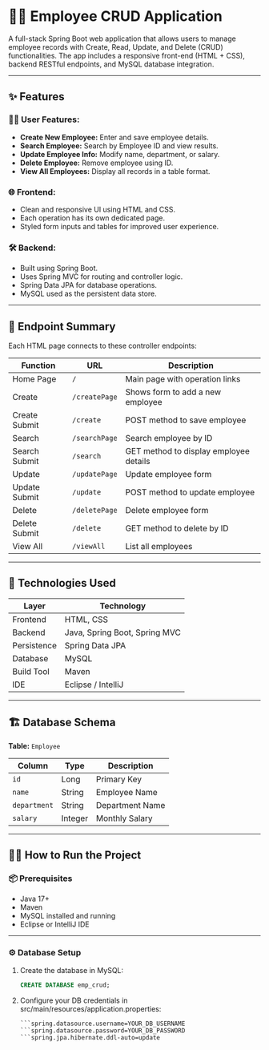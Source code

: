 # 👨‍💼 Employee CRUD Application

A full-stack Spring Boot web application that allows users to manage employee records with Create, Read, Update, and Delete (CRUD) functionalities. The app includes a responsive front-end (HTML + CSS), backend RESTful endpoints, and MySQL database integration.

---

## ✨ Features

### 🧑‍💻 User Features:
- **Create New Employee:** Enter and save employee details.
- **Search Employee:** Search by Employee ID and view results.
- **Update Employee Info:** Modify name, department, or salary.
- **Delete Employee:** Remove employee using ID.
- **View All Employees:** Display all records in a table format.

### 🌐 Frontend:
- Clean and responsive UI using HTML and CSS.
- Each operation has its own dedicated page.
- Styled form inputs and tables for improved user experience.

### 🛠️ Backend:
- Built using Spring Boot.
- Uses Spring MVC for routing and controller logic.
- Spring Data JPA for database operations.
- MySQL used as the persistent data store.

---

## 🧪 Endpoint Summary

Each HTML page connects to these controller endpoints:

| Function         | URL           | Description                             |
|------------------|---------------|-----------------------------------------|
| Home Page        | `/`           | Main page with operation links          |
| Create           | `/createPage` | Shows form to add a new employee        |
| Create Submit    | `/create`     | POST method to save employee            |
| Search           | `/searchPage` | Search employee by ID                   |
| Search Submit    | `/search`     | GET method to display employee details  |
| Update           | `/updatePage` | Update employee form                    |
| Update Submit    | `/update`     | POST method to update employee          |
| Delete           | `/deletePage` | Delete employee form                    |
| Delete Submit    | `/delete`     | GET method to delete by ID              |
| View All         | `/viewAll`    | List all employees                      |

---

## 🧰 Technologies Used

| Layer       | Technology                     |
|-------------|--------------------------------|
| Frontend    | HTML, CSS                      |
| Backend     | Java, Spring Boot, Spring MVC  |
| Persistence | Spring Data JPA                |
| Database    | MySQL                          |
| Build Tool  | Maven                          |
| IDE         | Eclipse / IntelliJ             |

---

## 🏗️ Database Schema

**Table:** `Employee`

| Column     | Type    | Description               |
|------------|---------|---------------------------|
| `id`       | Long    | Primary Key               |
| `name`     | String  | Employee Name             |
| `department`| String | Department Name           |
| `salary`   | Integer | Monthly Salary            |

---

## 🏃‍♂️ How to Run the Project

### 📦 Prerequisites

- Java 17+
- Maven
- MySQL installed and running
- Eclipse or IntelliJ IDE

---

### ⚙️ Database Setup

1. Create the database in MySQL:
   ```sql
   CREATE DATABASE emp_crud;
2. Configure your DB credentials in src/main/resources/application.properties:
    ```spring.datasource.url=jdbc:mysql://localhost:3306/emp_crud
    ```spring.datasource.username=YOUR_DB_USERNAME
    ```spring.datasource.password=YOUR_DB_PASSWORD
    ```spring.jpa.hibernate.ddl-auto=update



